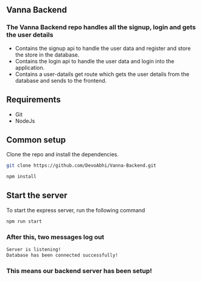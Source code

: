 ## Vanna Backend


### The Vanna Backend repo handles all the signup, login and gets the user details

- Contains the signup api to handle the user data and register and store the store in the database.
- Contains the login api to handle the user data and login into the application.
- Contains a user-datails get route which gets the user details from the database and sends to the frontend.

## Requirements

* Git
* NodeJs

## Common setup

Clone the repo and install the dependencies.

```bash
git clone https://github.com/DevoAbhi/Vanna-Backend.git
```

```bash
npm install
```

## Start the server

To start the express server, run the following command

```bash
npm run start
```

### After this, two messages log out 

```bash
Server is listening!
Database has been connected successfully!
```
### This means our backend server has been setup!